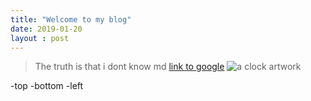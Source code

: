 ```yaml
---
title: "Welcome to my blog"
date: 2019-01-20
layout : post
---
```

>The truth is that i dont know md
[link to google](https://google.com)
![a clock artwork](https://i.etsystatic.com/37933956/r/il/697e58/5017897806/il_fullxfull.5017897806_80c5.jpg)

-top
  -bottom
  -left
